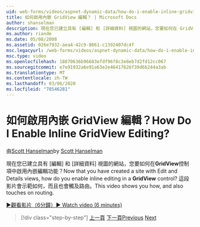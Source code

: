 ```yaml
---
uid: web-forms/videos/aspnet-dynamic-data/how-do-i-enable-inline-gridview-editing
title: 如何啟用內嵌 GridView 編輯？ | Microsoft Docs
author: shanselman
description: 現在您已建立具有 [編輯] 和 [詳細資料] 視圖的網站，您要如何在 GridView 控制項中啟用內嵌編輯功能？ 這段影片會示範如何，也 touc 。
ms.author: riande
ms.date: 05/08/2008
ms.assetid: 026e7932-aea4-42c9-8661-c1392407dc4f
msc.legacyurl: /web-forms/videos/aspnet-dynamic-data/how-do-i-enable-inline-gridview-editing
msc.type: video
ms.openlocfilehash: 18070636b96683efdf96f8c3e8eb7d2fd12cc067
ms.sourcegitcommit: e7e91932a6e91a63e2e46417626f39d6b244a3ab
ms.translationtype: MT
ms.contentlocale: zh-TW
ms.lasthandoff: 03/06/2020
ms.locfileid: "78546281"
---
```

# <a name="how-do-i-enable-inline-gridview-editing"></a><span data-ttu-id="33bcb-105">如何啟用內嵌 GridView 編輯？</span><span class="sxs-lookup"><span data-stu-id="33bcb-105">How Do I Enable Inline GridView Editing?</span></span>

<span data-ttu-id="33bcb-106">由[Scott Hanselman](https://github.com/shanselman)</span><span class="sxs-lookup"><span data-stu-id="33bcb-106">by [Scott Hanselman](https://github.com/shanselman)</span></span>

<span data-ttu-id="33bcb-107">現在您已建立具有 [編輯] 和 [詳細資料] 視圖的網站，您要如何在**GridView**控制項中啟用內嵌編輯功能？</span><span class="sxs-lookup"><span data-stu-id="33bcb-107">Now that you have created a site with Edit and Details views, how do you enable inline editing in a **GridView** control?</span></span> <span data-ttu-id="33bcb-108">這段影片會示範如何，而且也會觸及路由。</span><span class="sxs-lookup"><span data-stu-id="33bcb-108">This video shows you how, and also touches on routing.</span></span>

[<span data-ttu-id="33bcb-109">&#9654;觀看影片（6分鐘）</span><span class="sxs-lookup"><span data-stu-id="33bcb-109">&#9654; Watch video (6 minutes)</span></span>](https://channel9.msdn.com/Blogs/ASP-NET-Site-Videos/how-do-i-enable-inline-gridview-editing)

> [!div class="step-by-step"]
> <span data-ttu-id="33bcb-110">[上一頁](your-first-scaffold-and-what-is-dynamic-data.md)
> [下一頁](how-do-i-change-how-my-fields-render.md)</span><span class="sxs-lookup"><span data-stu-id="33bcb-110">[Previous](your-first-scaffold-and-what-is-dynamic-data.md)
[Next](how-do-i-change-how-my-fields-render.md)</span></span>
